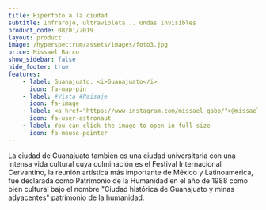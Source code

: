 ```yaml
---
title: Hiperfoto a la ciudad
subtitle: Infrarojo, ultravioleta... Ondas invisibles
product_code: 08/01/2019
layout: product
image: /hyperspectrum/assets/images/foto3.jpg
price: Missael Barco
show_sidebar: false
hide_footer: true
features:
    - label: Guanajuato, <i>Guanajuato</i>
      icon: fa-map-pin
    - label: #Vista #Paisaje
      icon: fa-image
    - label: <a href="https://www.instagram.com/missael_gabo/">@missael_gabo</a>
      icon: fa-user-astronaut
    - label: You can click the image to open in full size
      icon: fa-mouse-pointer
---
```


La ciudad de Guanajuato también es una ciudad universitaria con una intensa vida cultural cuya culminación es el Festival Internacional Cervantino, la reunión artística más importante de México y Latinoamérica, fue declarada como Patrimonio de la Humanidad en el año de 1988 como bien cultural bajo el nombre "Ciudad histórica de Guanajuato y minas adyacentes" patrimonio de la humanidad.